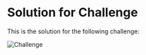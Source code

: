 # Solution for Challenge

This is the solution for the following challenge:

![Challenge](../../img/challenge1.png?raw=true "Challenge")


```

```

